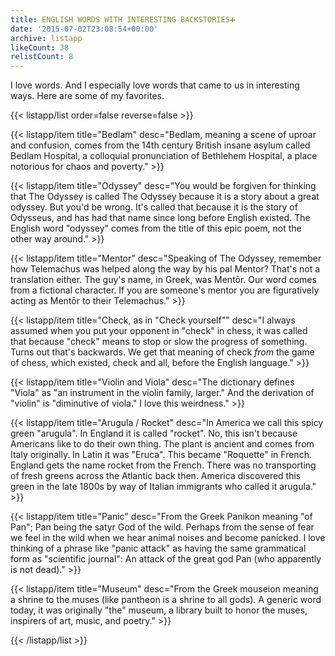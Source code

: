 ```yaml
---
title: ENGLISH WORDS WITH INTERESTING BACKSTORIES➕
date: '2015-07-02T23:08:54+00:00'
archive: listapp
likeCount: 38
relistCount: 8
---
```


I love words. And I especially love words that came to us in interesting ways. Here are some of my favorites.

<!--more-->

{{< listapp/list order=false reverse=false >}}

   {{< listapp/item title="Bedlam"
      desc="Bedlam, meaning a scene of uproar and confusion, comes from the 14th century British insane asylum called Bedlam Hospital, a colloquial pronunciation of Bethlehem Hospital, a place notorious for chaos and poverty." >}}

   {{< listapp/item title="Odyssey"
      desc="You would be forgiven for thinking that The Odyssey is called The Odyssey because it is a story about a great odyssey. But you'd be wrong. It's called that because it is the story of Odysseus, and has had that name since long before English existed.  The English word \"odyssey\" comes from the title of this epic poem, not the other way around." >}}

   {{< listapp/item title="Mentor"
      desc="Speaking of The Odyssey, remember how Telemachus was helped along the way by his pal Mentor? That's not a translation either. The guy's name, in Greek, was Mentōr. Our word comes from a fictional character. If you are someone's mentor you are figuratively acting as Mentōr to their Telemachus." >}}

   {{< listapp/item title="Check, as in \"Check yourself\""
      desc="I always assumed when you put your opponent in \"check\" in chess, it was called that because \"check\" means to stop or slow the progress of something. Turns out that's backwards. We get that meaning of check *from* the game of chess, which existed, check and all, before the English language." >}}

   {{< listapp/item title="Violin and Viola"
      desc="The dictionary defines \"Viola\" as \"an instrument in the violin family, larger.\" And the derivation of \"violin\" is \"diminutive of viola.\" I love this weirdness." >}}

   {{< listapp/item title="Arugula / Rocket"
      desc="In America we call this spicy green \"arugula\". In England it is called \"rocket\". No, this isn't because Americans like to do their own thing. The plant is ancient and comes from Italy originally. In Latin it was \"Eruca\". This became \"Roquette\" in French. England gets the name rocket from the French. There was no transporting of fresh greens across the Atlantic back then. America discovered this green in the late 1800s by way of Italian immigrants who called it arugula." >}}

   {{< listapp/item title="Panic"
      desc="From the Greek Panikon meaning \"of Pan\"; Pan being the satyr God of the wild. Perhaps from the sense of fear we feel in the wild when we hear animal noises and become panicked. I love thinking of a phrase like \"panic attack\" as having the same grammatical form as \"scientific journal\": An attack of the great god Pan (who apparently is not dead)." >}}

   {{< listapp/item title="Museum"
      desc="From the Greek mouseion meaning a shrine to the muses (like pantheon is a shrine to all gods). A generic word today, it was originally \"the\" museum, a library built to honor the muses, inspirers of art, music, and poetry." >}}

{{< /listapp/list >}}
